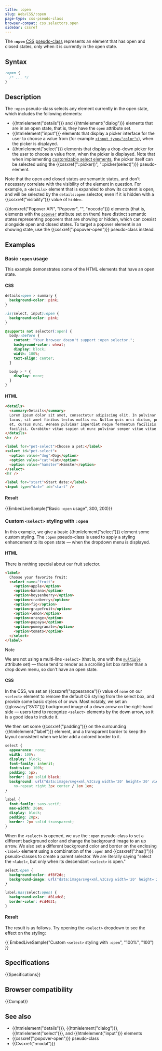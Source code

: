 ```yaml
---
title: :open
slug: Web/CSS/:open
page-type: css-pseudo-class
browser-compat: css.selectors.open
sidebar: cssref
---
```


The **`:open`** [CSS](/en-US/docs/Web/CSS) [pseudo-class](/en-US/docs/Web/CSS/Reference/Selectors/Pseudo-classes) represents an element that has open and closed states, only when it is currently in the open state.

## Syntax

```css
:open {
  /* ... */
}
```

## Description

The `:open` pseudo-class selects any element currently in the open state, which includes the following elements:

- {{htmlelement("details")}} and {{htmlelement("dialog")}} elements that are in an open state, that is, they have the `open` attribute set.
- {{htmlelement("input")}} elements that display a picker interface for the user to choose a value from (for example [`<input type="color">`](/en-US/docs/Web/HTML/Reference/Elements/input/color)), when the picker is displayed.
- {{htmlelement("select")}} elements that display a drop-down picker for the user to choose a value from, when the picker is displayed. Note that when implementing [customizable select elements](/en-US/docs/Learn_web_development/Extensions/Forms/Customizable_select), the picker itself can be selected using the {{cssxref("::picker()", "::picker(select)")}} pseudo-element.

Note that the open and closed states are semantic states, and don't necessary correlate with the visibility of the element in question. For example, a `<details>` element that is expanded to show its content is open, and will be selected by the `details:open` selector, even if it is hidden with a {{cssxref("visibility")}} value of `hidden`.

{{domxref("Popover API", "Popover", "", "nocode")}} elements (that is, elements with the [`popover`](/en-US/docs/Web/HTML/Reference/Global_attributes/popover) attribute set on them) have distinct semantic states representing popovers that are showing or hidden, which can coexist alongside open and closed states. To target a popover element in an showing state, use the {{cssxref(":popover-open")}} pseudo-class instead.

## Examples

### Basic `:open` usage

This example demonstrates some of the HTML elements that have an open state.

#### CSS

```css
details:open > summary {
  background-color: pink;
}

:is(select, input):open {
  background-color: pink;
}
```

```css hidden
@supports not selector(:open) {
  body::before {
    content: "Your browser doesn't support :open selector.";
    background-color: wheat;
    display: block;
    width: 100%;
    text-align: center;
  }

  body > * {
    display: none;
  }
}
```

#### HTML

```html
<details>
  <summary>Details</summary>
  Lorem ipsum dolor sit amet, consectetur adipiscing elit. In pulvinar dapibus
  lacus, sit amet finibus lectus mollis eu. Nullam quis orci dictum, porta lacus
  et, cursus nunc. Aenean pulvinar imperdiet neque fermentum facilisis. Nulla
  facilisi. Curabitur vitae sapien ut nunc pulvinar semper vitae vitae nisi.
</details>
<hr />

<label for="pet-select">Choose a pet:</label>
<select id="pet-select">
  <option value="dog">Dog</option>
  <option value="cat">Cat</option>
  <option value="hamster">Hamster</option>
</select>
<hr />

<label for="start">Start date:</label>
<input type="date" id="start" />
```

#### Result

{{EmbedLiveSample("Basic `:open` usage", 300, 200)}}

### Custom `<select>` styling with `:open`

In this example, we give a basic {{htmlelement("select")}} element some custom styling. The `:open` pseudo-class is used to apply a styling enhancement to its open state — when the dropdown menu is displayed.

#### HTML

There is nothing special about our fruit selector.

```html
<label>
  Choose your favorite fruit:
  <select name="fruit">
    <option>apple</option>
    <option>banana</option>
    <option>boysenberry</option>
    <option>cranberry</option>
    <option>fig</option>
    <option>grapefruit</option>
    <option>lemon</option>
    <option>orange</option>
    <option>papaya</option>
    <option>pomegranate</option>
    <option>tomato</option>
  </select>
</label>
```

> [!NOTE]
> We are not using a multi-line `<select>` (that is, one with the [`multiple`](/en-US/docs/Web/HTML/Reference/Attributes/multiple) attribute set) — those tend to render as a scrolling list box rather than a drop down menu, so don't have an open state.

#### CSS

In the CSS, we set an {{cssxref("appearance")}} value of `none` on our `<select>` element to remove the default OS styling from the select box, and provide some basic styles of or own. Most notably, we set an {{glossary("SVG")}} background image of a down arrow on the right-hand side — users tend to recognize `<select>` elements by the down arrow, so it is a good idea to include it.

We then set some {{cssxref("padding")}} on the surrounding {{htmlelement("label")}} element, and a transparent border to keep the layout consistent when we later add a colored border to it.

```css
select {
  appearance: none;
  width: 100%;
  display: block;
  font-family: inherit;
  font-size: 100%;
  padding: 5px;
  border: 1px solid black;
  background: url("data:image/svg+xml,%3Csvg width='20' height='20' viewBox='0 0 20 20' xmlns='http://www.w3.org/2000/svg'%3E%3Cpolygon points='5,5 15,5 10,15'/%3E%3C/svg%3E")
    no-repeat right 3px center / 1em 1em;
}

label {
  font-family: sans-serif;
  max-width: 20em;
  display: block;
  padding: 20px;
  border: 2px solid transparent;
}
```

When the `<select>` is opened, we use the `:open` pseudo-class to set a different background color and change the background image to an up arrow. We also set a different background color and border on the enclosing `<label>` element using a combination of the `:open` and {{cssxref(":has()")}} pseudo-classes to create a parent selector. We are literally saying "select the `<label>`, but only when its descendant `<select>` is open."

```css
select:open {
  background-color: #f8f2dc;
  background-image: url("data:image/svg+xml,%3Csvg width='20' height='20' viewBox='0 0 20 20' xmlns='http://www.w3.org/2000/svg'%3E%3Cpolygon points='5,15 10,5 15,15'/%3E%3C/svg%3E");
}

label:has(select:open) {
  background-color: #81adc8;
  border-color: #cd4631;
}
```

#### Result

The result is as follows. Try opening the `<select>` dropdown to see the effect on the styling:

{{ EmbedLiveSample("Custom `<select>` styling with `:open`", "100%", "100") }}

## Specifications

{{Specifications}}

## Browser compatibility

{{Compat}}

## See also

- {{htmlelement("details")}}, {{htmlelement("dialog")}}, {{htmlelement("select")}}, and {{htmlelement("input")}} elements
- {{cssxref(":popover-open")}} pseudo-class
- {{Cssxref(":modal")}}
